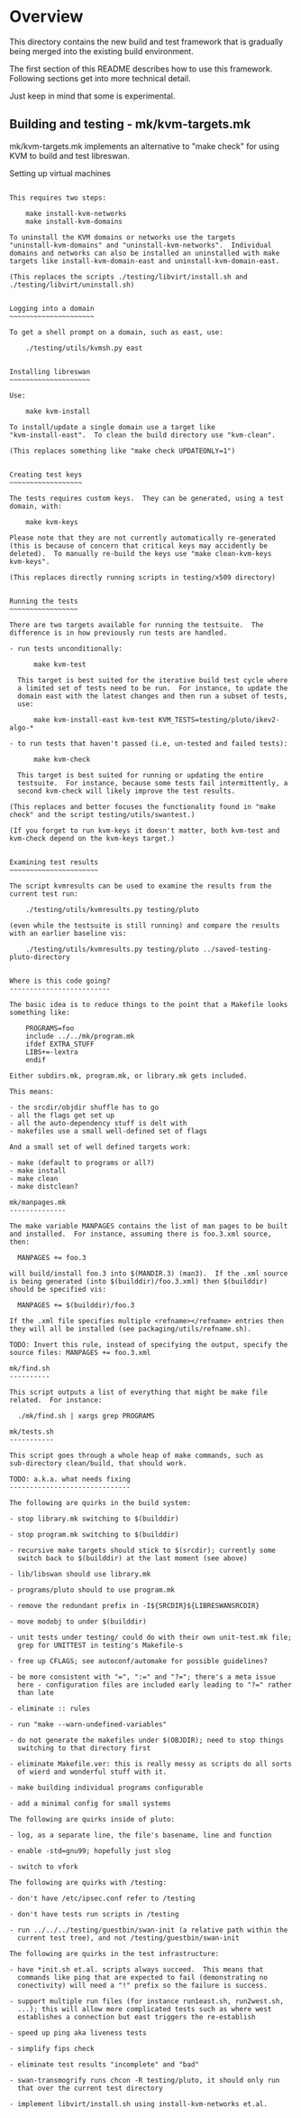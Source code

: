 Overview
========

This directory contains the new build and test framework that is
gradually being merged into the existing build environment.

The first section of this README describes how to use this framework.
Following sections get into more technical detail.

Just keep in mind that some is experimental.


Building and testing - mk/kvm-targets.mk
----------------------------------------

mk/kvm-targets.mk implements an alternative to "make check" for using
KVM to build and test libreswan.


Setting up virtual machines
~~~~~~~~~~~~~~~~~~~~~~~~~~~

This requires two steps:

    make install-kvm-networks
    make install-kvm-domains

To uninstall the KVM domains or networks use the targets
"uninstall-kvm-domains" and "uninstall-kvm-networks".  Individual
domains and networks can also be installed an uninstalled with make
targets like install-kvm-domain-east and uninstall-kvm-domain-east.

(This replaces the scripts ./testing/libvirt/install.sh and
./testing/libvirt/uninstall.sh)


Logging into a domain
~~~~~~~~~~~~~~~~~~~~~

To get a shell prompt on a domain, such as east, use:

    ./testing/utils/kvmsh.py east


Installing libreswan
~~~~~~~~~~~~~~~~~~~~

Use:

    make kvm-install

To install/update a single domain use a target like
"kvm-install-east".  To clean the build directory use "kvm-clean".

(This replaces something like "make check UPDATEONLY=1")


Creating test keys
~~~~~~~~~~~~~~~~~~

The tests requires custom keys.  They can be generated, using a test
domain, with:

    make kvm-keys

Please note that they are not currently automatically re-generated
(this is because of concern that critical keys may accidently be
deleted).  To manually re-build the keys use "make clean-kvm-keys
kvm-keys".

(This replaces directly running scripts in testing/x509 directory)


Running the tests
~~~~~~~~~~~~~~~~~

There are two targets available for running the testsuite.  The
difference is in how previously run tests are handled.

- run tests unconditionally:

      make kvm-test

  This target is best suited for the iterative build test cycle where
  a limited set of tests need to be run.  For instance, to update the
  domain east with the latest changes and then run a subset of tests,
  use:

      make kvm-install-east kvm-test KVM_TESTS=testing/pluto/ikev2-algo-*

- to run tests that haven't passed (i.e, un-tested and failed tests):

      make kvm-check

  This target is best suited for running or updating the entire
  testsuite.  For instance, because some tests fail intermittently, a
  second kvm-check will likely improve the test results.

(This replaces and better focuses the functionality found in "make
check" and the script testing/utils/swantest.)

(If you forget to run kvm-keys it doesn't matter, both kvm-test and
kvm-check depend on the kvm-keys target.)


Examining test results
~~~~~~~~~~~~~~~~~~~~~~

The script kvmresults can be used to examine the results from the
current test run:

    ./testing/utils/kvmresults.py testing/pluto

(even while the testsuite is still running) and compare the results
with an earlier baseline vis:

    ./testing/utils/kvmresults.py testing/pluto ../saved-testing-pluto-directory


Where is this code going?
-------------------------

The basic idea is to reduce things to the point that a Makefile looks
something like:

    PROGRAMS=foo
    include ../../mk/program.mk
    ifdef EXTRA_STUFF
    LIBS+=-lextra
    endif

Either subdirs.mk, program.mk, or library.mk gets included.

This means:

- the srcdir/objdir shuffle has to go
- all the flags get set up
- all the auto-dependency stuff is delt with
- makefiles use a small well-defined set of flags

And a small set of well defined targets work:

- make (default to programs or all?)
- make install
- make clean
- make distclean?

mk/manpages.mk
--------------

The make variable MANPAGES contains the list of man pages to be built
and installed.  For instance, assuming there is foo.3.xml source, then:

  MANPAGES += foo.3

will build/install foo.3 into $(MANDIR.3) (man3).  If the .xml source
is being generated (into $(builddir)/foo.3.xml) then $(builddir)
should be specified vis:

  MANPAGES += $(builddir)/foo.3

If the .xml file specifies multiple <refname></refname> entries then
they will all be installed (see packaging/utils/refname.sh).

TODO: Invert this rule, instead of specifying the output, specify the source files: MANPAGES += foo.3.xml

mk/find.sh
----------

This script outputs a list of everything that might be make file
related.  For instance:

  ./mk/find.sh | xargs grep PROGRAMS

mk/tests.sh
-----------

This script goes through a whole heap of make commands, such as
sub-directory clean/build, that should work.

TODO: a.k.a. what needs fixing
------------------------------

The following are quirks in the build system:

- stop library.mk switching to $(builddir)

- stop program.mk switching to $(builddir)

- recursive make targets should stick to $(srcdir); currently some
  switch back to $(builddir) at the last moment (see above)

- lib/libswan should use library.mk

- programs/pluto should to use program.mk

- remove the redundant prefix in -I${SRCDIR}${LIBRESWANSRCDIR}

- move modobj to under $(builddir)

- unit tests under testing/ could do with their own unit-test.mk file;
  grep for UNITTEST in testing's Makefile-s

- free up CFLAGS; see autoconf/automake for possible guidelines?

- be more consistent with "=", ":=" and "?="; there's a meta issue
  here - configuration files are included early leading to "?=" rather
  than late

- eliminate :: rules

- run "make --warn-undefined-variables"

- do not generate the makefiles under $(OBJDIR); need to stop things
  switching to that directory first

- eliminate Makefile.ver: this is really messy as scripts do all sorts
  of wierd and wonderful stuff with it.

- make building individual programs configurable

- add a minimal config for small systems

The following are quirks inside of pluto:

- log, as a separate line, the file's basename, line and function

- enable -std=gnu99; hopefully just slog

- switch to vfork

The following are quirks with /testing:

- don't have /etc/ipsec.conf refer to /testing

- don't have tests run scripts in /testing

- run ../../../testing/guestbin/swan-init (a relative path within the
  current test tree), and not /testing/guestbin/swan-init

The following are quirks in the test infrastructure:

- have *init.sh et.al. scripts always succeed.  This means that
  commands like ping that are expected to fail (demonstrating no
  conectivity) will need a "!" prefix so the failure is success.

- support multiple run files (for instance run1east.sh, run2west.sh,
  ...); this will allow more complicated tests such as where west
  establishes a connection but east triggers the re-establish

- speed up ping aka liveness tests

- simplify fips check

- eliminate test results "incomplete" and "bad"

- swan-transmogrify runs chcon -R testing/pluto, it should only run
  that over the current test directory

- implement libvirt/install.sh using install-kvm-networks et.al.
